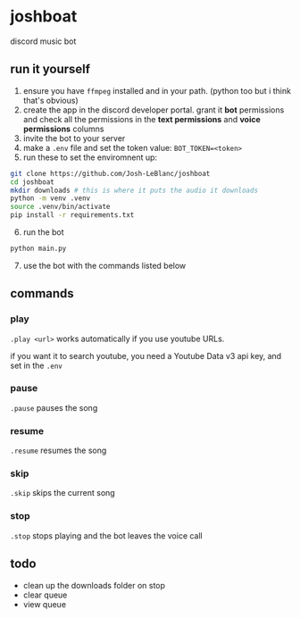# joshboat
discord music bot
## run it yourself
1. ensure you have `ffmpeg` installed and in your path. (python too but i think that's obvious)
2. create the app in the discord developer portal. grant it __bot__ permissions and check all the permissions in the __text permissions__ and __voice permissions__ columns
3. invite the bot to your server
4. make a `.env` file and set the token value: `BOT_TOKEN=<token>`
5. run these to set the enviromnent up:
```bash
git clone https://github.com/Josh-LeBlanc/joshboat
cd joshboat
mkdir downloads # this is where it puts the audio it downloads
python -m venv .venv
source .venv/bin/activate
pip install -r requirements.txt
```
6. run the bot
```bash
python main.py
```
7. use the bot with the commands listed below
## commands
### play
`.play <url>`
works automatically if you use youtube URLs.

if you want it to search youtube, you need a Youtube Data v3 api key, and set in the `.env` 
### pause
`.pause`
pauses the song
### resume
`.resume`
resumes the song
### skip
`.skip`
skips the current song
### stop
`.stop`
stops playing and the bot leaves the voice call
## todo
- clean up the downloads folder on stop
- clear queue
- view queue
